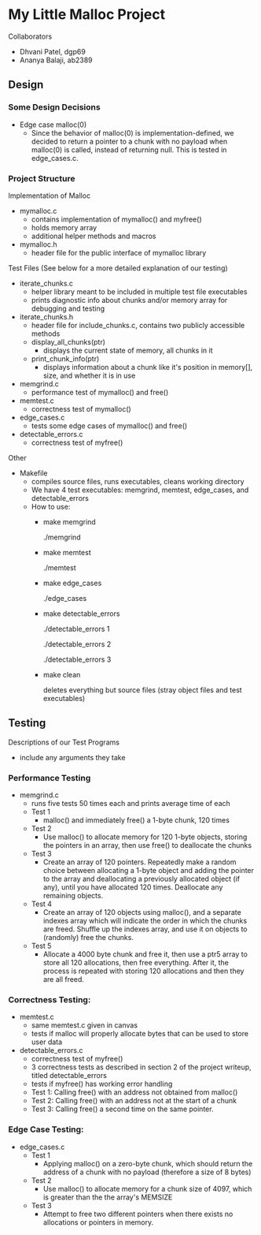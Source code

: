 # My Little Malloc Project

Collaborators
- Dhvani Patel, dgp69
- Ananya Balaji, ab2389

## Design
### Some Design Decisions
- Edge case malloc(0)
    - Since the behavior of malloc(0) is implementation-defined, we decided to return a pointer to a chunk with no payload when malloc(0) is called, instead of returning null. This is tested in edge_cases.c.

### Project Structure
Implementation of Malloc
- mymalloc.c
    - contains implementation of mymalloc() and myfree()
    - holds memory array
    - additional helper methods and macros
- mymalloc.h
    - header file for the public interface of mymalloc library

Test Files (See below for a more detailed explanation of our testing)
- iterate_chunks.c  
    - helper library meant to be included in multiple test file executables
    - prints diagnostic info about chunks and/or memory array for debugging and testing
- iterate_chunks.h
    - header file for include_chunks.c, contains two publicly accessible methods
    - display_all_chunks(ptr)
        - displays the current state of memory, all chunks in it
    - print_chunk_info(ptr)
        - displays information about a chunk like it's position in memory[], size, and whether it is in use
- memgrind.c
    - performance test of mymalloc() and free()
- memtest.c
    - correctness test of mymalloc()
- edge_cases.c
    - tests some edge cases of mymalloc() and free()
- detectable_errors.c
    - correctness test of myfree()

Other
- Makefile
    - compiles source files, runs executables, cleans working directory
    - We have 4 test executables: memgrind, memtest, edge_cases, and detectable_errors
    - How to use:
        - make memgrind

            ./memgrind

        - make memtest

            ./memtest
        - make edge_cases

            ./edge_cases

        - make detectable_errors

            ./detectable_errors 1

            ./detectable_errors 2

            ./detectable_errors 3
        
        - make clean

            deletes everything but source files (stray object files and test executables)

## Testing

Descriptions of our Test Programs
- include any arguments they take

### Performance Testing

- memgrind.c
    - runs five tests 50 times each and prints average time of each
    - Test 1
        - malloc() and immediately free() a 1-byte chunk, 120 times
    - Test 2
        - Use malloc() to allocate memory for 120 1-byte objects, storing the pointers in an array, then use free() to deallocate the chunks
    - Test 3
        - Create an array of 120 pointers. Repeatedly make a random choice between allocating a 1-byte object and adding the pointer to the array and deallocating a previously allocated object (if any), until you have allocated 120 times. Deallocate any remaining objects.
    - Test 4
        - Create an array of 120 objects using malloc(), and a separate indexes array which will indicate the order in which the chunks are freed. Shuffle up the indexes array, and use it on objects to (randomly) free the chunks.
    - Test 5
        - Allocate a 4000 byte chunk and free it, then use a ptr5 array to store all 120 allocations, then free everything. After it, the process is repeated with storing 120 allocations and then they are all freed.

### Correctness Testing:
- memtest.c
    - same memtest.c given in canvas
    - tests if malloc will properly allocate bytes that can be used to store user data
- detectable_errors.c
    - correctness test of myfree()
    - 3 correctness tests as described in section 2 of the project writeup, titled detectable_errors
    - tests if myfree() has working error handling
    - Test 1: Calling free() with an address not obtained from malloc()
    - Test 2: Calling free() with an address not at the start of a chunk
    - Test 3: Calling free() a second time on the same pointer.

### Edge Case Testing:
- edge_cases.c
    - Test 1
        - Applying malloc() on a zero-byte chunk, which should return the address of a chunk with no payload (therefore a size of 8 bytes)
    - Test 2
        - Use malloc() to allocate memory for a chunk size of 4097, which is greater than the the array's MEMSIZE
    - Test 3
        - Attempt to free two different pointers when there exists no allocations or pointers in memory. 

